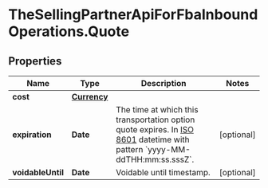 # TheSellingPartnerApiForFbaInboundOperations.Quote

## Properties

Name | Type | Description | Notes
------------ | ------------- | ------------- | -------------
**cost** | [**Currency**](Currency.md) |  | 
**expiration** | **Date** | The time at which this transportation option quote expires. In [ISO 8601](https://developer-docs.amazon.com/sp-api/docs/iso-8601) datetime with pattern &#x60;yyyy-MM-ddTHH:mm:ss.sssZ&#x60;. | [optional] 
**voidableUntil** | **Date** | Voidable until timestamp. | [optional] 


